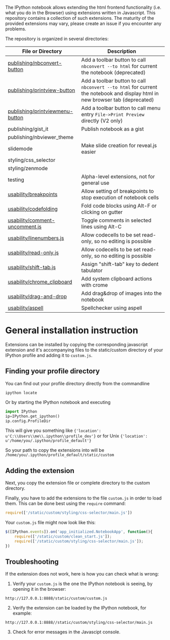 The IPython notebook allows extending the html frontend functionality (i.e. what you do in the Browser) using extensions written in Javascript. This repository contains a collection of such extensions. The maturity of the provided extensions may vary, please create an issue if you encounter any problems.

The repository is organized in several directories: 

| File or Directory      | Description                                                                       | 
| ---------------------- |---------------------------------------------------------------------------------|
| [publishing/nbconvert-button](wiki/Nbconvert-button)	   | Add a toolbar button to call `nbconvert --to html` for current the notebook (deprecated)     |
| [publishing/printview-button](wiki/Printview-button)	   | Add a toolbar button to call `nbconvert --to html` for current the notebook and display html in new browser tab (deprecated)                   |
| [publishing/printviewmenu-button](wiki/Printviewmenu-button)	   | Add a toolbar button to call menu entry `File->Print Preview` directly (V2 only)                   |
| publishing/gist_it                             |  Publish notebook as a gist  |
| publishing/nbviewer_theme | |
| slidemode              | Make slide creation for reveal.js easier                                          |
| styling/css_selector   |                                              |
| styling/zenmode        |                                              |
| testing                | Alpha-level extensions, not for general use                                   |
| [usability/breakpoints](wiki/Breakpoints)  | Allow setting of breakpoints to stop execution of notebook cells            |
| [usability/codefolding](wiki/Codefolding)  | Fold code blocks using Alt-F or clicking on gutter            |
| [usability/comment-uncomment.js](wiki/Comment-uncomment) | Toggle comments in selected lines using Alt-C   |
| [usability/linenumbers.js](wiki/Linenumbers) | Allow codecells to be set read-only, so no editing is possible   |
| [usability/read-only.js](wiki/Readonly) | Allow codecells to be set read-only, so no editing is possible   |
| [usability/shift-tab.js](wiki/Shift-tab) | Assign "shift-tab" key to dedent tabulator                      |
| [usability/chrome_clipboard](wiki/chrome_clipboard) | Add system clipboard actions with crome      |
| [usability/drag-and-drop](wiki/drag-and-drop) | Add drag&drop of images into the notebook         |
| [usability/aspell](wiki/aspell) | Spellchecker using aspell |

# General installation instruction
Extensions can be installed by copying the corresponding javascript extension and it's accompanying files to the static/custom directory of your IPython profile and adding it to `custom.js`. 

## Finding your profile directory
You can find out your profile directory directly from the commandline
```
ipython locate
```
Or by starting the IPython notebook and executing
```python
import IPython
ip=IPython.get_ipython()
ip.config.ProfileDir 
```
This will give you something like
`{'location': u'C:\\Users\\me\\.ipython\\profile_dev'}`
or for Unix
`{'location': u'/home/you/.ipython/profile_default'}`

So your path to copy the extensions into will be
`/home/you/.ipython/profile_default/static/custom`

## Adding the extension
Next, you copy the extension file or complete directory to the custom directory.

Finally, you have to add the extensions to the file `custom.js` in order to load them.
This can be done best using the `require` command:
```javascript
require(['/static/custom/styling/css-selector/main.js']) 
```

Your `custom.js` file might now look like this:
```javascript
$([IPython.events]).on('app_initialized.NotebookApp', function(){
    require(['/static/custom/clean_start.js']);
    require(['/static/custom/styling/css-selector/main.js']);
})
```
## Troubleshooting
If the extension does not work, here is how you can check what is wrong:
1. Verify your `custom.js` is the one the IPython notebook is seeing, by opening it in the browser:

`http://127.0.0.1:8888/static/custom/custom.js`

2. Verify the extension can be loaded by the IPython notebook, for example:

`http://127.0.0.1:8888//static/custom/styling/css-selector/main.js`

3. Check for error messages in the Javascipt console. 

